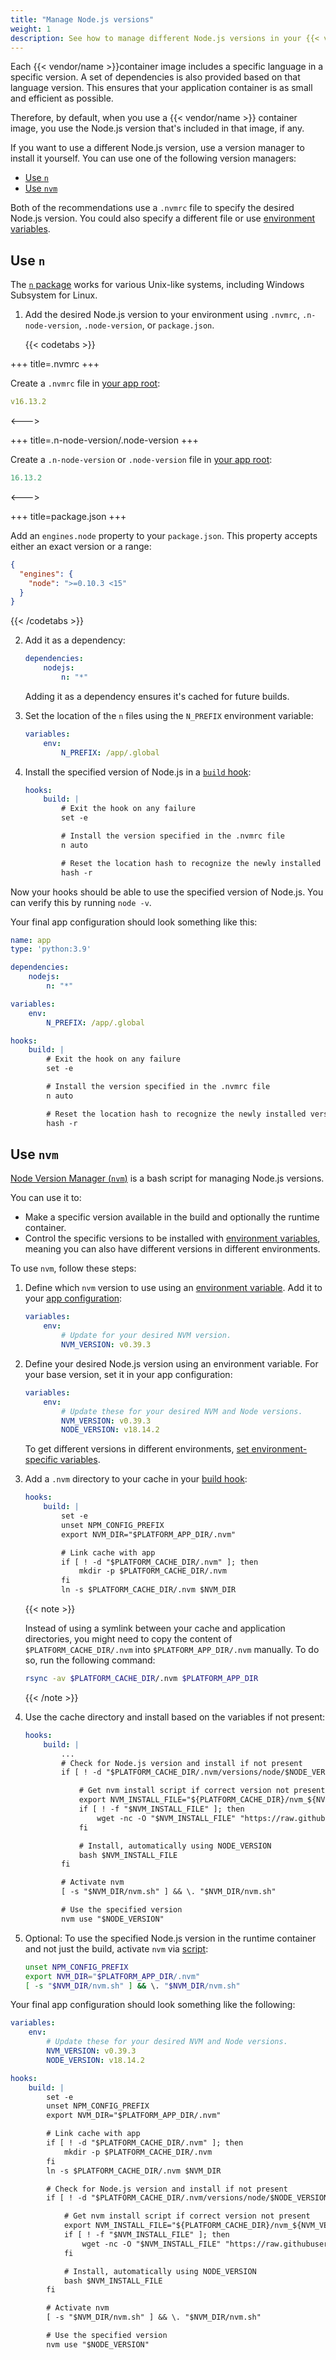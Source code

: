 ```yaml
---
title: "Manage Node.js versions"
weight: 1
description: See how to manage different Node.js versions in your {{< vendor/name >}} containers."
---
```


Each {{< vendor/name >}}container image includes a specific language in a specific version.
A set of dependencies is also provided based on that language version.
This ensures that your application container is as small and efficient as possible.

Therefore, by default, when you use a {{< vendor/name >}} container image,
you use the Node.js version that's included in that image, if any.

If you want to use a different Node.js version, use a version manager to install it yourself.
You can use one of the following version managers:

- [Use `n`](#use-n)
- [Use `nvm`](#use-nvm)

Both of the recommendations use a `.nvmrc` file to specify the desired Node.js version.
You could also specify a different file or use [environment variables](../../development/variables/_index.md).

## Use `n`

The [`n` package](https://github.com/tj/n) works for various Unix-like systems,
including Windows Subsystem for Linux.

1. Add the desired Node.js version to your environment using `.nvmrc`, `.n-node-version`, `.node-version`, or `package.json`.

   {{< codetabs >}}

+++
title=.nvmrc
+++

Create a `.nvmrc` file in [your app root](../../create-apps/app-reference.md#root-directory):

```yaml {location=".nvmrc"}
v16.13.2
```

<--->

+++
title=.n-node-version/.node-version
+++

Create a `.n-node-version` or `.node-version` file in [your app root](../../create-apps/app-reference.md#root-directory):

```yaml {location=".n-node-version or .node-version"}
16.13.2
```

<--->

+++
title=package.json
+++

Add an `engines.node` property to your `package.json`.
This property accepts either an exact version or a range:

```json {location="package.json"}
{
  "engines": {
    "node": ">=0.10.3 <15"
  }
}
```

   {{< /codetabs >}}

2. Add it as a dependency:

   ```yaml {configFile="app"}
   dependencies:
       nodejs:
           n: "*"
   ```

   Adding it as a dependency ensures it's cached for future builds.
3. Set the location of the `n` files using the `N_PREFIX` environment variable:

   ```yaml {configFile="app"}
   variables:
       env:
           N_PREFIX: /app/.global
   ```

4. Install the specified version of Node.js in a [`build` hook](../../create-apps/hooks/hooks-comparison.md#build-hook):

   ```yaml {configFile="app"}
   hooks:
       build: |
           # Exit the hook on any failure
           set -e

           # Install the version specified in the .nvmrc file
           n auto

           # Reset the location hash to recognize the newly installed version
           hash -r
   ```

Now your hooks should be able to use the specified version of Node.js.
You can verify this by running `node -v`.

Your final app configuration should look something like this:

```yaml {configFile="app"}
name: app
type: 'python:3.9'

dependencies:
    nodejs:
        n: "*"

variables:
    env:
        N_PREFIX: /app/.global

hooks:
    build: |
        # Exit the hook on any failure
        set -e

        # Install the version specified in the .nvmrc file
        n auto

        # Reset the location hash to recognize the newly installed version
        hash -r
```

## Use `nvm`

[Node Version Manager (`nvm`)](https://github.com/nvm-sh/nvm) is a bash script for managing Node.js versions.

You can use it to:

- Make a specific version available in the build and optionally the runtime container.
- Control the specific versions to be installed with [environment variables](../../development/variables/_index.md),
  meaning you can also have different versions in different environments.

To use `nvm`, follow these steps:

1. Define which `nvm` version to use using an [environment variable](../../development/variables/_index.md).
   Add it to your [app configuration](../../create-apps/_index.md):

   ```yaml {configFile="app"}
   variables:
       env:
           # Update for your desired NVM version.
           NVM_VERSION: v0.39.3
   ```

2. Define your desired Node.js version using an environment variable.
   For your base version, set it in your app configuration:

   ```yaml {configFile="app"}
   variables:
       env:
           # Update these for your desired NVM and Node versions.
           NVM_VERSION: v0.39.3
           NODE_VERSION: v18.14.2
   ```

   To get different versions in different environments, [set environment-specific variables](../../development/variables/set-variables.md#create-environment-specific-variables).

3. Add a `.nvm` directory to your cache in your [build hook](../../create-apps/hooks/_index.md):

   ```yaml {configFile="app"}
   hooks:
       build: |
           set -e
           unset NPM_CONFIG_PREFIX
           export NVM_DIR="$PLATFORM_APP_DIR/.nvm"

           # Link cache with app
           if [ ! -d "$PLATFORM_CACHE_DIR/.nvm" ]; then
               mkdir -p $PLATFORM_CACHE_DIR/.nvm
           fi
           ln -s $PLATFORM_CACHE_DIR/.nvm $NVM_DIR
   ```

   {{< note >}}

   Instead of using a symlink between your cache and application directories,
   you might need to copy the content of `$PLATFORM_CACHE_DIR/.nvm` into `$PLATFORM_APP_DIR/.nvm` manually.
   To do so, run the following command:

   ```bash
   rsync -av $PLATFORM_CACHE_DIR/.nvm $PLATFORM_APP_DIR
   ```

   {{< /note >}}

4. Use the cache directory and install based on the variables if not present:

   ```yaml {configFile="app"}
   hooks:
       build: |
           ...
           # Check for Node.js version and install if not present
           if [ ! -d "$PLATFORM_CACHE_DIR/.nvm/versions/node/$NODE_VERSION" ]; then

               # Get nvm install script if correct version not present
               export NVM_INSTALL_FILE="${PLATFORM_CACHE_DIR}/nvm_${NVM_VERSION}_install.sh"
               if [ ! -f "$NVM_INSTALL_FILE" ]; then
                   wget -nc -O "$NVM_INSTALL_FILE" "https://raw.githubusercontent.com/nvm-sh/nvm/$NVM_VERSION/install.sh"
               fi

               # Install, automatically using NODE_VERSION
               bash $NVM_INSTALL_FILE
           fi

           # Activate nvm
           [ -s "$NVM_DIR/nvm.sh" ] && \. "$NVM_DIR/nvm.sh"

           # Use the specified version
           nvm use "$NODE_VERSION"
   ```

5. Optional: To use the specified Node.js version in the runtime container and not just the build,
   activate `nvm` via [script](../../development/variables/set-variables.md#set-variables-via-script):

   ```bash {location=".environment"}
   unset NPM_CONFIG_PREFIX
   export NVM_DIR="$PLATFORM_APP_DIR/.nvm"
   [ -s "$NVM_DIR/nvm.sh" ] && \. "$NVM_DIR/nvm.sh"
   ```

Your final app configuration should look something like the following:

```yaml
variables:
    env:
        # Update these for your desired NVM and Node versions.
        NVM_VERSION: v0.39.3
        NODE_VERSION: v18.14.2

hooks:
    build: |
        set -e
        unset NPM_CONFIG_PREFIX
        export NVM_DIR="$PLATFORM_APP_DIR/.nvm"

        # Link cache with app
        if [ ! -d "$PLATFORM_CACHE_DIR/.nvm" ]; then
            mkdir -p $PLATFORM_CACHE_DIR/.nvm
        fi
        ln -s $PLATFORM_CACHE_DIR/.nvm $NVM_DIR

        # Check for Node.js version and install if not present
        if [ ! -d "$PLATFORM_CACHE_DIR/.nvm/versions/node/$NODE_VERSION" ]; then

            # Get nvm install script if correct version not present
            export NVM_INSTALL_FILE="${PLATFORM_CACHE_DIR}/nvm_${NVM_VERSION}_install.sh"
            if [ ! -f "$NVM_INSTALL_FILE" ]; then
                wget -nc -O "$NVM_INSTALL_FILE" "https://raw.githubusercontent.com/nvm-sh/nvm/$NVM_VERSION/install.sh"
            fi

            # Install, automatically using NODE_VERSION
            bash $NVM_INSTALL_FILE
        fi

        # Activate nvm
        [ -s "$NVM_DIR/nvm.sh" ] && \. "$NVM_DIR/nvm.sh"

        # Use the specified version
        nvm use "$NODE_VERSION"
```

